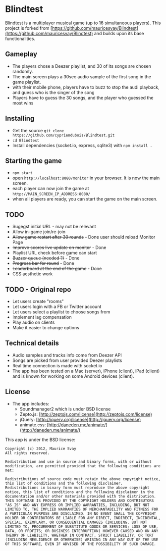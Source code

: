 Blindtest
=========

Blindtest is a multiplayer musical game (up to 16 simultaneous players).
This project is forked from [https://github.com/mauricesvay/Blindtest](https://github.com/mauricesvay/Blindtest) and builds upon its base functionalities.

Gameplay
--------
* The players chose a Deezer playlist, and 30 of its songs are chosen randomly.
* The main screen plays a 30sec audio sample of the first song in the game playlist.
* with their mobile phone, players have to buzz to stop the audi playback, and guess who is the singer of the song
* Players have to guess the 30 songs, and the player who guessed the most wins

Installing
----------
* Get the source `git clone https://github.com/cypriendubois/Blindtest.git`
* `cd Blindtest`
* Install dependencies (socket.io, express, sqlite3) with `npm install .`

Starting the game
-----------------
* `npm start`
* open `http://localhost:8080/monitor` in your browser. It is now the main screen.
* each player can now join the game at `http://MAIN_SCREEN_IP_ADDRESS:8080/`
* when all players are ready, you can start the game on the main screen. 

TODO
----
* Sugegst initial URL - may not be relevant
* Allow in-game join/re-join
* ~~Allow game restart after 30 rounds~~ - Done user should reload Monitor Page
* ~~Improve scores live update on monitor~~ - Done
* Playlist URL check before game can start
* ~~Buzzer queue (needed ?)~~ - Done
* ~~Progress bar for round~~ - Done
* ~~Leaderboard at the end of the game~~ - Done
* CSS aesthetic work

TODO - Original repo
----
* Let users create "rooms"
* Let users login with a FB or Twitter account
* Let users select a playlist to choose songs from
* Implement lag compensation
* Play audio on clients
* Make it easier to change options


Technical details
-----------------
* Audio samples and tracks info come from Deezer API
* Songs are picked from user provided Deezer playlists
* Real time connection is made with socket.io
* The app has been tested on a Mac (server), iPhone (client), iPad (client) and is known for working on some Android devices (client).

License
-------
* The app includes:
  * Soundmanager2 which is under BSD license
  * Zepto.js: [http://zeptojs.com/license](http://zeptojs.com/license)
  * jQuery: [http://jquery.org/license](http://jquery.org/license)
  * animate.css: [http://daneden.me/animate/](http://daneden.me/animate/)

This app is under the BSD license:

    Copyright (c) 2012, Maurice Svay
    All rights reserved.

    Redistribution and use in source and binary forms, with or without modification, are permitted provided that the following conditions are met:

    Redistributions of source code must retain the above copyright notice, this list of conditions and the following disclaimer.
    Redistributions in binary form must reproduce the above copyright notice, this list of conditions and the following disclaimer in the documentation and/or other materials provided with the distribution.
    THIS SOFTWARE IS PROVIDED BY THE COPYRIGHT HOLDERS AND CONTRIBUTORS "AS IS" AND ANY EXPRESS OR IMPLIED WARRANTIES, INCLUDING, BUT NOT LIMITED TO, THE IMPLIED WARRANTIES OF MERCHANTABILITY AND FITNESS FOR A PARTICULAR PURPOSE ARE DISCLAIMED. IN NO EVENT SHALL THE COPYRIGHT HOLDER OR CONTRIBUTORS BE LIABLE FOR ANY DIRECT, INDIRECT, INCIDENTAL, SPECIAL, EXEMPLARY, OR CONSEQUENTIAL DAMAGES (INCLUDING, BUT NOT LIMITED TO, PROCUREMENT OF SUBSTITUTE GOODS OR SERVICES; LOSS OF USE, DATA, OR PROFITS; OR BUSINESS INTERRUPTION) HOWEVER CAUSED AND ON ANY THEORY OF LIABILITY, WHETHER IN CONTRACT, STRICT LIABILITY, OR TORT (INCLUDING NEGLIGENCE OR OTHERWISE) ARISING IN ANY WAY OUT OF THE USE OF THIS SOFTWARE, EVEN IF ADVISED OF THE POSSIBILITY OF SUCH DAMAGE.
